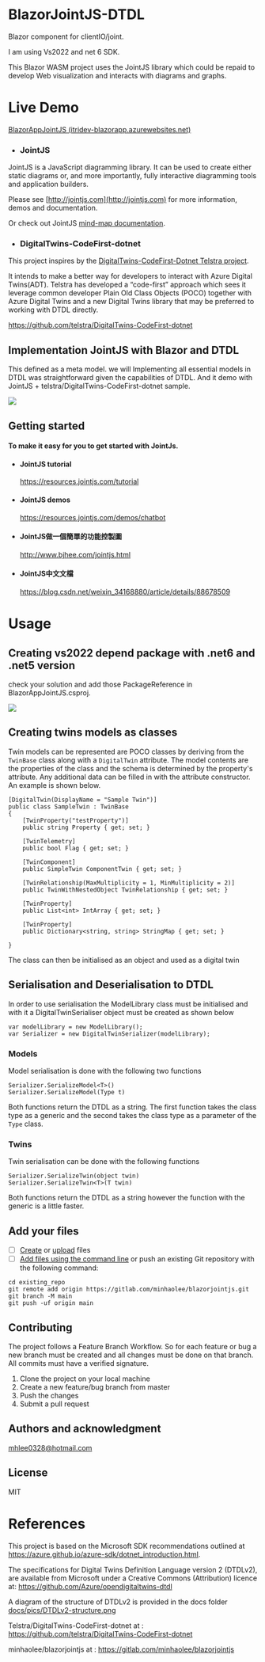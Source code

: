 # BlazorJointJS-DTDL

Blazor component for clientIO/joint.

I am using Vs2022 and net 6 SDK.

This Blazor WASM project uses the JointJS library which could be repaid to develop Web visualization and interacts with diagrams and graphs.



# Live Demo

[BlazorAppJointJS (itridev-blazorapp.azurewebsites.net)](https://itridev-blazorapp.azurewebsites.net/)



- ### JointJS 

JointJS is a JavaScript diagramming library. It can be used to create either static diagrams or, and more
importantly, fully interactive diagramming tools and application builders.

Please see [http://jointjs.com](http://jointjs.com) for more information, demos and documentation.

Or check out JointJS  [mind-map documentation](https://resources.jointjs.com/mmap/joint.html).

- ### DigitalTwins-CodeFirst-dotnet

This project inspires by the [DigitalTwins-CodeFirst-Dotnet Telstra project](https://github.com/telstra/DigitalTwins-CodeFirst-dotnet).

It intends to make a better way for developers to interact with Azure Digital Twins(ADT). Telstra has developed a “code-first” approach which sees it leverage common developer Plain Old Class Objects (POCO) together with Azure Digital Twins and a new Digital Twins library that may be preferred to working with DTDL directly.

https://github.com/telstra/DigitalTwins-CodeFirst-dotnet



## Implementation JointJS with Blazor  and  DTDL

This defined as a meta model. we will Implementing all essential models in DTDL was straightforward given the capabilities of DTDL. And it demo with JointJS + telstra/DigitalTwins-CodeFirst-dotnet sample.

![](./res/2022-05-05_190526.jpg)



## Getting started

#### To make it easy for you to get started with JointJs.

- #### JointJS tutorial 

  https://resources.jointjs.com/tutorial

- #### JointJS demos

  https://resources.jointjs.com/demos/chatbot

- #### JointJS做一個簡單的功能控製圖

  http://www.bjhee.com/jointjs.html

- #### JointJS中文文檔

  https://blog.csdn.net/weixin_34168880/article/details/88678509





# Usage

## Creating vs2022 depend package with .net6 and .net5 version 

check your solution and add those PackageReference in BlazorAppJointJS.csproj.

![](./res/2022-05-05_155351.jpg)





## Creating twins models as classes

Twin models can be represented are POCO classes by deriving from the `TwinBase` class along with a `DigitalTwin` attribute. The model contents are the properties of the class and the schema is determined by the property's attribute. Any additional data can be filled in with the attribute constructor. An example is shown below.

```
[DigitalTwin(DisplayName = "Sample Twin")]
public class SampleTwin : TwinBase
{
    [TwinProperty("testProperty")]
    public string Property { get; set; }

    [TwinTelemetry]
    public bool Flag { get; set; }

    [TwinComponent]
    public SimpleTwin ComponentTwin { get; set; }

    [TwinRelationship(MaxMultiplicity = 1, MinMultiplicity = 2)]
    public TwinWithNestedObject TwinRelationship { get; set; }

    [TwinProperty]
    public List<int> IntArray { get; set; }

    [TwinProperty]
    public Dictionary<string, string> StringMap { get; set; }

}
```

The class can then be initialised as an object and used as a digital twin

## Serialisation and Deserialisation to DTDL

In order to use serialisation the ModelLibrary class must be initialised and with it a DigitalTwinSerialiser object must be created as shown below

```
var modelLibrary = new ModelLibrary();
var Serializer = new DigitalTwinSerializer(modelLibrary);
```

### Models

Model serialisation is done with the following two functions

```
Serializer.SerializeModel<T>()
Serializer.SerializeModel(Type t)
```

Both functions return the DTDL as a string. The first function takes the class type as a generic and the second takes the class type as a parameter of the `Type` class.

### Twins

Twin serialisation can be done with the following functions

```
Serializer.SerializeTwin(object twin)
Serializer.SerializeTwin<T>(T twin)
```

Both functions return the DTDL as a string however the function with the generic is a little faster.









## Add your files

- [ ] [Create](https://docs.gitlab.com/ee/user/project/repository/web_editor.html#create-a-file) or [upload](https://docs.gitlab.com/ee/user/project/repository/web_editor.html#upload-a-file) files
- [ ] [Add files using the command line](https://docs.gitlab.com/ee/gitlab-basics/add-file.html#add-a-file-using-the-command-line) or push an existing Git repository with the following command:

```
cd existing_repo
git remote add origin https://gitlab.com/minhaolee/blazorjointjs.git
git branch -M main
git push -uf origin main
```



## Contributing
The project follows a Feature Branch Workflow. So for each feature or bug a new branch must be created and all changes must be done on that branch. All commits must have a verified signature.

1. Clone the project on your local machine
2. Create a new feature/bug branch from master
3. Push the changes
4. Submit a pull request

## Authors and acknowledgment
mhlee0328@hotmail.com

## License
MIT



# References

This project is based on the Microsoft SDK recommendations outlined at https://azure.github.io/azure-sdk/dotnet_introduction.html.

The specifications for Digital Twins Definition Language version 2 (DTDLv2), are available from Microsoft under a Creative Commons (Attribution) licence at: https://github.com/Azure/opendigitaltwins-dtdl

A diagram of the structure of DTDLv2 is provided in the docs folder [docs/pics/DTDLv2-structure.png](https://github.com/telstra/DigitalTwins-CodeFirst-dotnet/blob/main/docs/pics/DTDLv2-structure.png)



Telstra/DigitalTwins-CodeFirst-dotnet at : https://github.com/telstra/DigitalTwins-CodeFirst-dotnet

minhaolee/blazorjointjs at : https://gitlab.com/minhaolee/blazorjointjs

